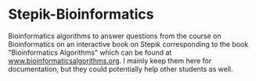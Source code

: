 # Stepik-Bioinformatics
Bioinformatics algorithms to answer questions from the course on Bioinformatics on an interactive book on Stepik corresponding to the book "Bioinformatics Algorithms" which can be found at www.bioinformaticsalgorithms.org. 
I mainly keep them here for documentation, but they could potentially help other students as well. 
